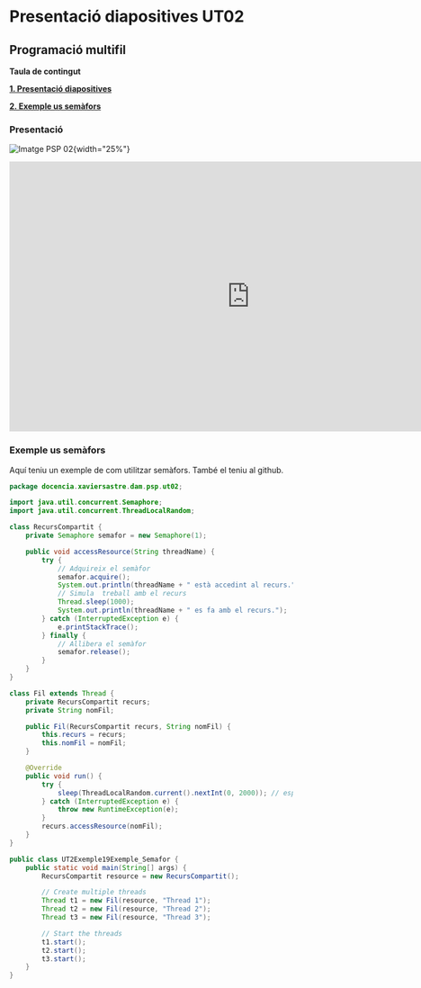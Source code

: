 # Presentació diapositives UT02

## Programació multifil

**Taula de contingut**

[**1\. Presentació diapositives**](#presentació)

[**2\. Exemple us semàfors**](#exemple-us-semàfors)

### Presentació

![Imatge PSP 02](../img/ServeisiProcessos03.jpeg){width="25%"}

<iframe src="https://cesurformacion0-my.sharepoint.com/:p:/g/personal/xavier_sastre_cesurformacion_com/EfCSS4q06gBPkMa-ClyRJv4BHJkzjMdlFRdq_OvOxjEJKg?e=IhisQr&amp;action=embedview&amp;wdAr=1.7777777777777777" width="854px" height="480px" frameborder="0">Aquest és un presentació de <a target="_blank" href="https://office.com">Microsoft Office</a> incrustat, amb tecnologia de <a target="_blank" href="https://office.com/webapps">Office</a>.</iframe>

### Exemple us semàfors

Aquí teniu un exemple de com utilitzar semàfors. També el teniu al github.

```java
package docencia.xaviersastre.dam.psp.ut02;

import java.util.concurrent.Semaphore;
import java.util.concurrent.ThreadLocalRandom;

class RecursCompartit {
    private Semaphore semafor = new Semaphore(1);

    public void accessResource(String threadName) {
        try {
            // Adquireix el semàfor
            semafor.acquire();
            System.out.println(threadName + " està accedint al recurs.");
            // Simula  treball amb el recurs
            Thread.sleep(1000);
            System.out.println(threadName + " es fa amb el recurs.");
        } catch (InterruptedException e) {
            e.printStackTrace();
        } finally {
            // Allibera el semàfor
            semafor.release();
        }
    }
}

class Fil extends Thread {
    private RecursCompartit recurs;
    private String nomFil;

    public Fil(RecursCompartit recurs, String nomFil) {
        this.recurs = recurs;
        this.nomFil = nomFil;
    }

    @Override
    public void run() {
        try {
            sleep(ThreadLocalRandom.current().nextInt(0, 2000)); // esperam un temps aleatori per evitar que sempre acabi el primer fil en primer lloc.
        } catch (InterruptedException e) {
            throw new RuntimeException(e);
        }
        recurs.accessResource(nomFil);
    }
}

public class UT2Exemple19Exemple_Semafor {
    public static void main(String[] args) {
        RecursCompartit resource = new RecursCompartit();

        // Create multiple threads
        Thread t1 = new Fil(resource, "Thread 1");
        Thread t2 = new Fil(resource, "Thread 2");
        Thread t3 = new Fil(resource, "Thread 3");

        // Start the threads
        t1.start();
        t2.start();
        t3.start();
    }
}

```